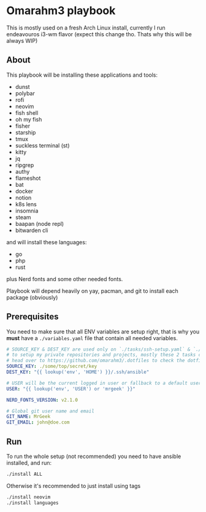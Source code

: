 # Omarahm3 playbook

This is mostly used on a fresh Arch Linux install, currently I run endeavouros i3-wm flavor (expect this change tho. Thats why this will be always WIP)

## About

This playbook will be installing these applications and tools:

- dunst
- polybar
- rofi
- neovim
- fish shell
- oh my fish
- fisher
- starship
- tmux
- suckless terminal (st)
- kitty
- jq
- ripgrep
- authy
- flameshot
- bat
- docker
- notion
- k8s lens
- insomnia
- steam
- baapan (node repl)
- bitwarden cli

and will install these languages:

- go
- php
- rust

plus Nerd fonts and some other needed fonts.

Playbook will depend heavily on yay, pacman, and git to install each package (obviously)

## Prerequisites

You need to make sure that all ENV variables are setup right, that is why you **must** have a `./variables.yaml` file that contain all needed variables.

```yaml
# SOURCE_KEY & DEST_KEY are used only on `./tasks/ssh-setup.yaml` & `./tasks/dotfiles-setup.yaml`
# to setup my private repositories and projects, mostly these 2 tasks can be ignored
# head over to https://github.com/omarahm3/.dotfiles to check the dotfiles
SOURCE_KEY: ./some/top/secret/key
DEST_KEY: "{{ lookup('env', 'HOME') }}/.ssh/ansible"

# USER will be the current logged in user or fallback to a default user 'mrgeek' in that case
USER: "{{ lookup('env', 'USER') or 'mrgeek' }}"

NERD_FONTS_VERSION: v2.1.0

# Global git user name and email
GIT_NAME: MrGeek
GIT_EMAIL: john@doe.com
```

## Run

To run the whole setup (not recommended) you need to have ansible installed, and run:

```bash
./install ALL
```

Otherwise it's recommended to just install using tags

```bash
./install neovim
./install languages
```
